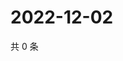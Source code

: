 # 2022-12-02

共 0 条

<!-- BEGIN WEIBO -->
<!-- 最后更新时间 Fri Dec 02 2022 12:16:57 GMT+0800 (China Standard Time) -->

<!-- END WEIBO -->
